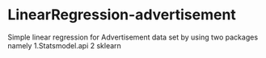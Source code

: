 # LinearRegression-advertisement
Simple linear regression for Advertisement data set by using two packages namely 1.Statsmodel.api 2 sklearn
